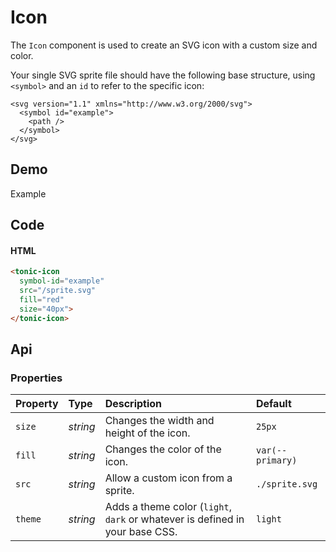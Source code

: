 # Icon
The `Icon` component is used to create an SVG icon with a custom size and color.

Your single SVG sprite file should have the following base structure, using `<symbol>` and an `id` to refer to the specific icon:

```
<svg version="1.1" xmlns="http://www.w3.org/2000/svg">
  <symbol id="example">
    <path />
  </symbol>
</svg>
```

## Demo

<div class="example">
  <div class="header">Example</div>
  <div class="content">
    <tonic-icon
      symbol-id="example"
      src="/sprite.svg"
      fill="red"
      size="40px"></tonic-icon>
  </div>
</div>

## Code

#### HTML
```html
<tonic-icon
  symbol-id="example"
  src="/sprite.svg"
  fill="red"
  size="40px">
</tonic-icon>
```

## Api

### Properties

| Property | Type | Description | Default |
| :--- | :--- | :--- | :--- |
| `size` | *string* | Changes the width and height of the icon. | `25px` |
| `fill` | *string* | Changes the color of the icon. | `var(--primary)` |
| `src` | *string* | Allow a custom icon from a sprite. | `./sprite.svg` |
| `theme` | *string* | Adds a theme color (`light`, `dark` or whatever is defined in your base CSS. | `light` |
